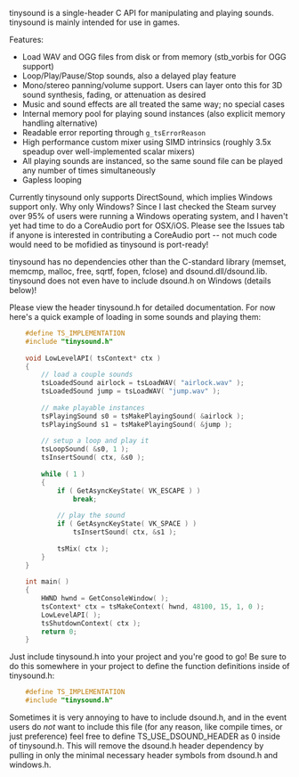 tinysound is a single-header C API for manipulating and playing sounds. tinysound is mainly intended for use in games.

Features:
- Load WAV and OGG files from disk or from memory (stb_vorbis for OGG support)
- Loop/Play/Pause/Stop sounds, also a delayed play feature
- Mono/stereo panning/volume support. Users can layer onto this for 3D sound synthesis, fading, or attenuation as desired
- Music and sound effects are all treated the same way; no special cases
- Internal memory pool for playing sound instances (also explicit memory handling alternative)
- Readable error reporting through `g_tsErrorReason`
- High performance custom mixer using SIMD intrinsics (roughly 3.5x speadup over well-implemented scalar mixers)
- All playing sounds are instanced, so the same sound file can be played any number of times simultaneously
- Gapless looping

Currently tinysound only supports DirectSound, which implies Windows support only. Why only Windows? Since I last checked the Steam survey over 95% of users were running a Windows operating system, and I haven't yet had time to do a CoreAudio port for OSX/iOS. Please see the Issues tab if anyone is interested in contributing a CoreAudio port -- not much code would need to be mofidied as tinysound is port-ready!

tinysound has no dependencies other than the C-standard library (memset, memcmp, malloc, free, sqrtf, fopen, fclose) and dsound.dll/dsound.lib. tinysound does not even have to include dsound.h on Windows (details below)!

Please view the header tinysound.h for detailed documentation. For now here's a quick example of loading in some sounds and playing them:

```c++
    #define TS_IMPLEMENTATION
    #include "tinysound.h"
    
    void LowLevelAPI( tsContext* ctx )
    {
        // load a couple sounds
        tsLoadedSound airlock = tsLoadWAV( "airlock.wav" );
        tsLoadedSound jump = tsLoadWAV( "jump.wav" );
    
        // make playable instances
        tsPlayingSound s0 = tsMakePlayingSound( &airlock );
        tsPlayingSound s1 = tsMakePlayingSound( &jump );
    
        // setup a loop and play it
        tsLoopSound( &s0, 1 );
        tsInsertSound( ctx, &s0 );
    
        while ( 1 )
        {
            if ( GetAsyncKeyState( VK_ESCAPE ) )
                break;
    
            // play the sound
            if ( GetAsyncKeyState( VK_SPACE ) )
                tsInsertSound( ctx, &s1 );
    
            tsMix( ctx );
        }
    }
    
    int main( )
    {
        HWND hwnd = GetConsoleWindow( );
        tsContext* ctx = tsMakeContext( hwnd, 48100, 15, 1, 0 );
        LowLevelAPI( );
        tsShutdownContext( ctx );
        return 0;
    }
```

Just include tinysound.h into your project and you're good to go! Be sure to do this somewhere in your project to define the function definitions inside of tinysound.h:

```c++
    #define TS_IMPLEMENTATION
    #include "tinysound.h"
```

Sometimes it is very annoying to have to include dsound.h, and in the event users do *not* want to include this file (for any reason, like compile times, or just preference) feel free to define TS_USE_DSOUND_HEADER as 0 inside of tinysound.h. This will remove the dsound.h header dependency by pulling in only the minimal necessary header symbols from dsound.h and windows.h.
